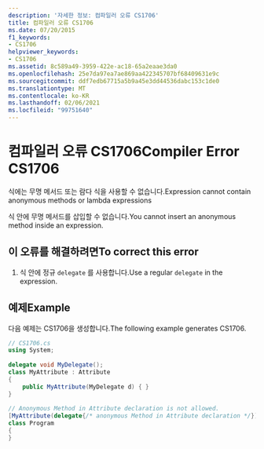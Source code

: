 ```yaml
---
description: '자세한 정보: 컴파일러 오류 CS1706'
title: 컴파일러 오류 CS1706
ms.date: 07/20/2015
f1_keywords:
- CS1706
helpviewer_keywords:
- CS1706
ms.assetid: 8c589a49-3959-422e-ac18-65a2eaae3da0
ms.openlocfilehash: 25e7da97ea7ae869aa422345707bf68409631e9c
ms.sourcegitcommit: ddf7edb67715a5b9a45e3dd44536dabc153c1de0
ms.translationtype: MT
ms.contentlocale: ko-KR
ms.lasthandoff: 02/06/2021
ms.locfileid: "99751640"
---
```

# <a name="compiler-error-cs1706"></a><span data-ttu-id="4a2ab-103">컴파일러 오류 CS1706</span><span class="sxs-lookup"><span data-stu-id="4a2ab-103">Compiler Error CS1706</span></span>

<span data-ttu-id="4a2ab-104">식에는 무명 메서드 또는 람다 식을 사용할 수 없습니다.</span><span class="sxs-lookup"><span data-stu-id="4a2ab-104">Expression cannot contain anonymous methods  or lambda expressions</span></span>  
  
 <span data-ttu-id="4a2ab-105">식 안에 무명 메서드를 삽입할 수 없습니다.</span><span class="sxs-lookup"><span data-stu-id="4a2ab-105">You cannot insert an anonymous method inside an expression.</span></span>  
  
## <a name="to-correct-this-error"></a><span data-ttu-id="4a2ab-106">이 오류를 해결하려면</span><span class="sxs-lookup"><span data-stu-id="4a2ab-106">To correct this error</span></span>  
  
1. <span data-ttu-id="4a2ab-107">식 안에 정규 `delegate` 를 사용합니다.</span><span class="sxs-lookup"><span data-stu-id="4a2ab-107">Use a regular `delegate` in the expression.</span></span>  
  
## <a name="example"></a><span data-ttu-id="4a2ab-108">예제</span><span class="sxs-lookup"><span data-stu-id="4a2ab-108">Example</span></span>  

 <span data-ttu-id="4a2ab-109">다음 예제는 CS1706을 생성합니다.</span><span class="sxs-lookup"><span data-stu-id="4a2ab-109">The following example generates CS1706.</span></span>  
  
```csharp  
// CS1706.cs  
using System;  
  
delegate void MyDelegate();  
class MyAttribute : Attribute  
{  
    public MyAttribute(MyDelegate d) { }  
}  
  
// Anonymous Method in Attribute declaration is not allowed.  
[MyAttribute(delegate{/* anonymous Method in Attribute declaration */})]  // CS1706  
class Program  
{  
}  
```
